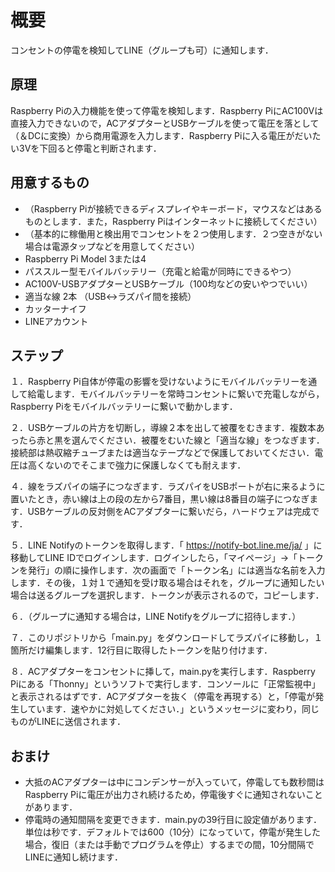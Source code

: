 # 概要
コンセントの停電を検知してLINE（グループも可）に通知します．

## 原理
Raspberry Piの入力機能を使って停電を検知します．Raspberry PiにAC100Vは直接入力できないので，ACアダプターとUSBケーブルを使って電圧を落として（＆DCに変換）から商用電源を入力します．Raspberry Piに入る電圧がだいたい3Vを下回ると停電と判断されます．

## 用意するもの
* （Raspberry Piが接続できるディスプレイやキーボード，マウスなどはあるものとします．また，Raspberry Piはインターネットに接続してください）  
* （基本的に稼働用と検出用でコンセントを２つ使用します．２つ空きがない場合は電源タップなどを用意してください）  
* Raspberry Pi Model 3または4  
* パススルー型モバイルバッテリー（充電と給電が同時にできるやつ）  
* AC100V-USBアダプターとUSBケーブル（100均などの安いやつでいい）  
* 適当な線 2本  （USB↔ラズパイ間を接続）
* カッターナイフ  
* LINEアカウント  

## ステップ
１．Raspberry Pi自体が停電の影響を受けないようにモバイルバッテリーを通して給電します．モバイルバッテリーを常時コンセントに繋いで充電しながら，Raspberry Piをモバイルバッテリーに繋いで動かします．  

２．USBケーブルの片方を切断し，導線２本を出して被覆をむきます．複数本あったら赤と黒を選んでください．被覆をむいた線と「適当な線」をつなぎます．接続部は熱収縮チューブまたは適当なテープなどで保護しておいてください．電圧は高くないのでそこまで強力に保護しなくても耐えます．  

４．線をラズパイの端子につなぎます．ラズパイをUSBポートが右に来るように置いたとき，赤い線は上の段の左から7番目，黒い線は8番目の端子につなぎます．USBケーブルの反対側をACアダプターに繋いだら，ハードウェアは完成です．  

５．LINE Notifyのトークンを取得します．「 https://notify-bot.line.me/ja/ 」に移動してLINE IDでログインします．ログインしたら，「マイページ」→「トークンを発行」の順に操作します．次の画面で「トークン名」には適当な名前を入力します．その後，１対１で通知を受け取る場合はそれを，グループに通知したい場合は送るグループを選択します．トークンが表示されるので，コピーします．  

６．（グループに通知する場合は，LINE Notifyをグループに招待します．）  

７．このリポジトリから「main.py」をダウンロードしてラズパイに移動し，１箇所だけ編集します．12行目に取得したトークンを貼り付けます．  

８．ACアダプターをコンセントに挿して，main.pyを実行します．Raspberry Piにある「Thonny」というソフトで実行します．コンソールに「正常監視中」と表示されるはずです．ACアダプターを抜く（停電を再現する）と，「停電が発生しています．速やかに対処してください．」というメッセージに変わり，同じものがLINEに送信されます．  

## おまけ
* 大抵のACアダプターは中にコンデンサーが入っていて，停電しても数秒間はRaspberry Piに電圧が出力され続けるため，停電後すぐに通知されないことがあります．  
* 停電時の通知間隔を変更できます．main.pyの39行目に設定値があります．単位は秒です．デフォルトでは600（10分）になっていて，停電が発生した場合，復旧（または手動でプログラムを停止）するまでの間，10分間隔でLINEに通知し続けます．  
